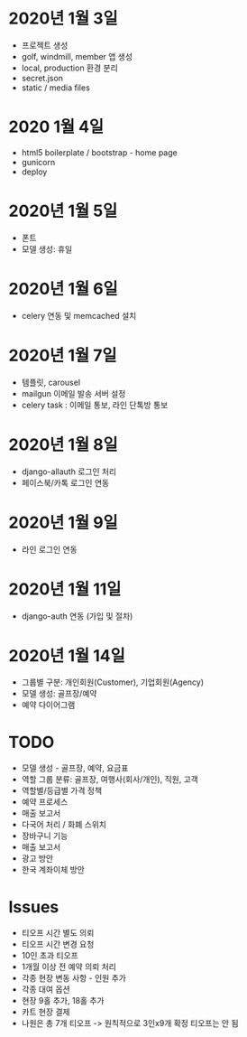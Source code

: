 # 2020년 1월 3일
- 프로젝트 생성
- golf, windmill, member 앱 생성
- local, production 환경 분리
- secret.json
- static / media files

# 2020 1월 4일
- html5 boilerplate / bootstrap - home page
- gunicorn
- deploy

# 2020년 1월 5일
- 폰트
- 모델 생성: 휴일

# 2020년 1월 6일
- celery 연동 및 memcached 설치

# 2020년 1월 7일
- 템플릿, carousel
- mailgun 이메일 발송 서버 설정
- celery task : 이메일 통보, 라인 단톡방 통보

# 2020년 1월 8일
- django-allauth 로그인 처리
- 페이스북/카톡 로그인 연동

# 2020년 1월 9일
- 라인 로그인 연동

# 2020년 1월 11일
- django-auth 연동 (가입 및 절차)

# 2020년 1월 14일
- 그룹별 구분: 개인회원(Customer), 기업회원(Agency)
- 모델 생성: 골프장/예약
- 예약 다이어그램

# TODO

- 모델 생성 - 골프장, 예약, 요금표
- 역할 그룹 분류: 골프장, 여행사(회사/개인), 직원, 고객
- 역할별/등급별 가격 정책
- 예약 프로세스
- 매출 보고서
- 다국어 처리 / 화폐 스위치
- 장바구니 기능
- 매출 보고서
- 광고 방안
- 한국 계좌이체 방안


# Issues
- 티오프 시간 별도 의뢰
- 티오프 시간 변경 요청
- 10인 초과 티오프
- 1개월 이상 전 예약 의뢰 처리
- 각종 현장 변동 사항 - 인원 추가
- 각종 대여 옵션
- 현장 9홀 추가, 18홀 추가
- 카트 현장 결제
- 나원은 총 7개 티오프 -> 원칙적으로 3인x9개 확정 티오프는 안 됨
